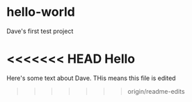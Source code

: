 # hello-world
Dave's first test project

<<<<<<< HEAD
Hello
=======
Here's some text about Dave. THis means this file is edited
>>>>>>> origin/readme-edits
